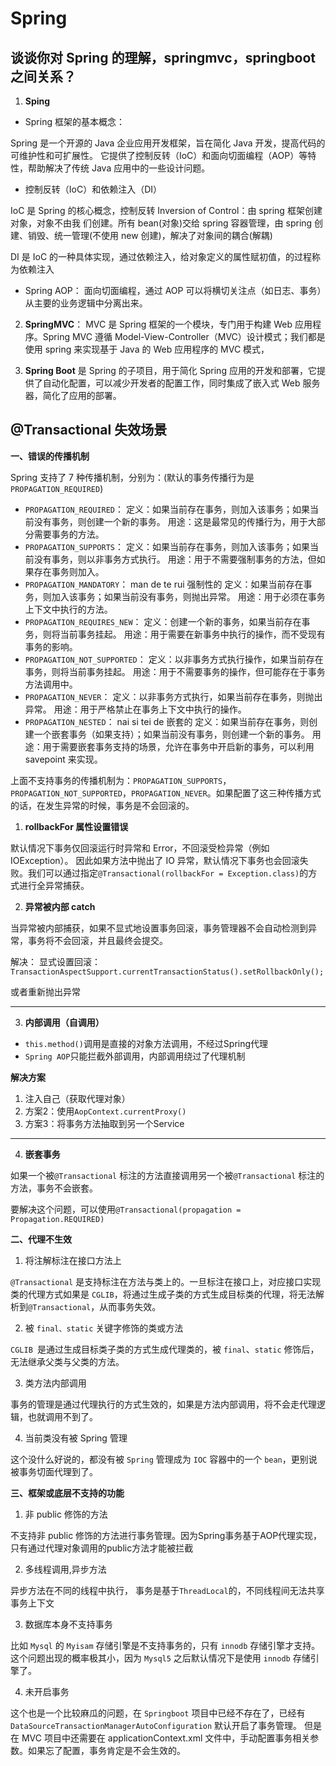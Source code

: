 # Spring

## 谈谈你对 Spring 的理解，springmvc，springboot 之间关系？

1. **Sping**

- Spring 框架的基本概念：

Spring 是一个开源的 Java 企业应用开发框架，旨在简化 Java 开发，提高代码的可维护性和可扩展性。
它提供了控制反转（IoC）和面向切面编程（AOP）等特性，帮助解决了传统 Java 应用中的一些设计问题。

  - 控制反转（IoC）和依赖注入（DI）

IoC 是 Spring 的核心概念，控制反转 Inversion of Control：由 spring 框架创建对象，对象不由我 们创建。所有 bean(对象)交给 spring 容器管理，由 spring 创建、销毁、统一管理(不使用 new 创建)，解决了对象间的耦合(解耦)

DI 是 IoC 的一种具体实现，通过依赖注入，给对象定义的属性赋初值，的过程称为依赖注入

  - Spring AOP： 面向切面编程，通过 AOP 可以将横切关注点（如日志、事务）从主要的业务逻辑中分离出来。

2. **SpringMVC**： MVC 是 Spring 框架的一个模块，专门用于构建 Web 应用程序。Spring MVC 遵循 Model-View-Controller（MVC）设计模式；我们都是使用 spring 来实现基于 Java 的 Web 应用程序的 MVC 模式，

3. **Spring Boot** 是 Spring 的子项目，用于简化 Spring 应用的开发和部署，它提供了自动化配置，可以减少开发者的配置工作，同时集成了嵌入式 Web 服务器，简化了应用的部署。

## @Transactional 失效场景

**一、错误的传播机制**

Spring 支持了 7 种传播机制，分别为：(默认的事务传播行为是 `PROPAGATION_REQUIRED`)

- `PROPAGATION_REQUIRED`：
  定义：如果当前存在事务，则加入该事务；如果当前没有事务，则创建一个新的事务。
  用途：这是最常见的传播行为，用于大部分需要事务的方法。
- `PROPAGATION_SUPPORTS`：
  定义：如果当前存在事务，则加入该事务；如果当前没有事务，则以非事务方式执行。
  用途：用于不需要强制事务的方法，但如果存在事务则加入。
- `PROPAGATION_MANDATORY`： man de te rui 强制性的
  定义：如果当前存在事务，则加入该事务；如果当前没有事务，则抛出异常。
  用途：用于必须在事务上下文中执行的方法。
- `PROPAGATION_REQUIRES_NEW`：
  定义：创建一个新的事务，如果当前存在事务，则将当前事务挂起。
  用途：用于需要在新事务中执行的操作，而不受现有事务的影响。
- `PROPAGATION_NOT_SUPPORTED`：
  定义：以非事务方式执行操作，如果当前存在事务，则将当前事务挂起。
  用途：用于不需要事务的操作，但可能存在于事务方法调用中。
- `PROPAGATION_NEVER`：
  定义：以非事务方式执行，如果当前存在事务，则抛出异常。
  用途：用于严格禁止在事务上下文中执行的操作。
- `PROPAGATION_NESTED`： nai si tei de 嵌套的
  定义：如果当前存在事务，则创建一个嵌套事务（如果支持）；如果当前没有事务，则创建一个新的事务。
  用途：用于需要嵌套事务支持的场景，允许在事务中开启新的事务，可以利用 savepoint 来实现。

上面不支持事务的传播机制为：`PROPAGATION_SUPPORTS`，`PROPAGATION_NOT_SUPPORTED`，`PROPAGATION_NEVER`。如果配置了这三种传播方式的话，在发生异常的时候，事务是不会回滚的。

1. **rollbackFor 属性设置错误**

默认情况下事务仅回滚运行时异常和 Error，不回滚受检异常（例如 IOException）。
因此如果方法中抛出了 IO 异常，默认情况下事务也会回滚失败。我们可以通过指定`@Transactional(rollbackFor = Exception.class)`的方式进行全异常捕获。

2. **异常被内部 catch**

当异常被内部捕获，如果不显式地设置事务回滚，事务管理器不会自动检测到异常，事务将不会回滚，并且最终会提交。

解决：
显式设置回滚：`TransactionAspectSupport.currentTransactionStatus().setRollbackOnly();`

或者重新抛出异常

---

3. **内部调用（自调用）**

- `this.method()`调用是直接的对象方法调用，不经过Spring代理
- `Spring AOP`只能拦截外部调用，内部调用绕过了代理机制


**解决方案**
  1. 注入自己（获取代理对象）
  2. 方案2：使用`AopContext.currentProxy()`
  3. 方案3：将事务方法抽取到另一个Service
  
---

4. **嵌套事务**

如果一个被`@Transactional` 标注的方法直接调用另一个被`@Transactional` 标注的方法，事务不会嵌套。

要解决这个问题，可以使用`@Transactional(propagation = Propagation.REQUIRED)`

**二、代理不生效**

1. 将注解标注在接口方法上

`@Transactional` 是支持标注在方法与类上的。一旦标注在接口上，对应接口实现类的代理方式如果是 `CGLIB`，将通过生成子类的方式生成目标类的代理，将无法解析到`@Transactional`，从而事务失效。

2. 被 `final、static` 关键字修饰的类或方法

`CGLIB `是通过生成目标类子类的方式生成代理类的，被 `final`、`static` 修饰后，无法继承父类与父类的方法。

3. 类方法内部调用

事务的管理是通过代理执行的方式生效的，如果是方法内部调用，将不会走代理逻辑，也就调用不到了。

4. 当前类没有被 Spring 管理

这个没什么好说的，都没有被 `Spring` 管理成为 `IOC` 容器中的一个 `bean`，更别说被事务切面代理到了。

**三、框架或底层不支持的功能**

1. 非 public 修饰的方法

不支持非 public 修饰的方法进行事务管理。因为Spring事务基于AOP代理实现，只有通过代理对象调用的public方法才能被拦截

2. 多线程调用,异步方法

异步方法在不同的线程中执行，
事务是基于`ThreadLocal`的，不同线程间无法共享事务上下文

3. 数据库本身不支持事务

比如 `Mysql` 的 `Myisam` 存储引擎是不支持事务的，只有 `innodb` 存储引擎才支持。
这个问题出现的概率极其小，因为 `Mysql5` 之后默认情况下是使用 `innodb` 存储引擎了。

4. 未开启事务

这个也是一个比较麻瓜的问题，在 `Springboot` 项目中已经不存在了，已经有 `DataSourceTransactionManagerAutoConfiguration` 默认开启了事务管理。
但是在 MVC 项目中还需要在 applicationContext.xml 文件中，手动配置事务相关参数。如果忘了配置，事务肯定是不会生效的。
